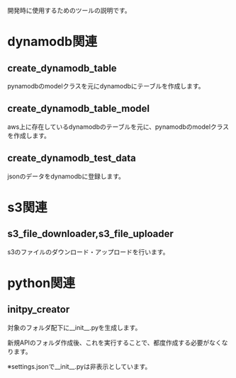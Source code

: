 開発時に使用するためのツールの説明です。

# dynamodb関連
## create_dynamodb_table
pynamodbのmodelクラスを元にdynamodbにテーブルを作成します。
## create_dynamodb_table_model
aws上に存在しているdynamodbのテーブルを元に、pynamodbのmodelクラスを作成します。
## create_dynamodb_test_data
jsonのデータをdynamodbに登録します。

# s3関連
## s3_file_downloader,s3_file_uploader
s3のファイルのダウンロード・アップロードを行います。

# python関連
## initpy_creator
対象のフォルダ配下に__init__.pyを生成します。

新規APIのフォルダ作成後、これを実行することで、都度作成する必要がなくなります。

※settings.jsonで__init__.pyは非表示としています。
